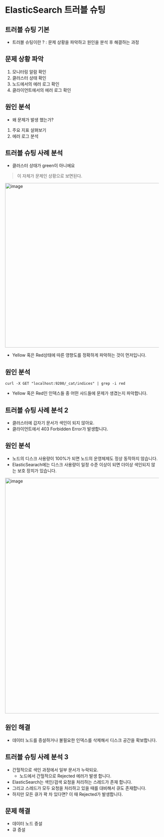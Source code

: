 # ElasticSearch 트러블 슈팅

## 트러블 슈팅 기본
+ 트러블 슈팅이란 ? : 문제 상황을 파악하고 원인을 분석 후 해결하는 과정

## 문제 상황 파악
1. 모니터링 알람 확인
2. 클러스터 상태 확인
3. 노드에서의 에러 로그 확인
4. 클라이언트에서의 에러 로그 확인

## 원인 분석
+ 왜 문제가 발생 했는가?
1. 주요 지표 살펴보기
2. 에러 로그 분석

## 트러블 슈팅 사례 분석
+ 클러스터 상태가 green이 아니에요

> 이 자체가 문제인 상황으로 보면된다.

<img width="539" alt="image" src="https://user-images.githubusercontent.com/49984996/218288326-8cf8f4d5-559d-4dab-80a1-8c94a653616c.png">

+ Yellow 혹은 Red상태에 따른 영향도를 정확하게 파악하는 것이 먼저입니다.

## 원인 분석
```
curl -X GET "localhost:9200/_cat/indices" | grep -i red
```

+ Yellow 혹은 Red인 인덱스들 중 어떤 샤드들에 문제가 생겼는지 파악합니다.

## 트러블 슈팅 사례 분석 2
+ 클러스터에 갑자기 문서가 색인이 되지 않아요.
+ 클라이언트에서 403 Forbidden Error가 발생합니다.

## 원인 분석
+ 노드의 디스크 사용량이 100%가 되면 노드의 운영체제도 정상 동작하지 않습니다.
+ ElasticSearach에는 디스크 사용량이 일정 수준 이상이 되면 더이상 색인되지 않는 보호 장치가 있습니다.

<img width="772" alt="image" src="https://user-images.githubusercontent.com/49984996/219390533-a7f2bd6f-27c7-40ed-aa06-d8c0d116372c.png">

## 원인 해결
+ 데이터 노드를 증설하거나 불필요한 인덱스를 삭제해서 디스크 공간을 확보합니다.

## 트러블 슈팅 사례 분석 3

+ 간헐적으로 색인 과정에서 일부 문서가 누락되요.
  - 노드에서 간헐적으로 Rejected 에러가 발생 합니다.
+ ElasticSearch는 색인/검색 요청을 처리하는 스레드가 존재 합니다.
+ 그리고 스레드가 모두 요청을 처리하고 있을 때를 대비해서 큐도 존재합니다.
+ 하지만 모든 큐가 꽉 차 있다면? 이 때 Rejected가 발생합니다.

## 문제 해결
+ 데이터 노드 증설
+ 큐 증설
